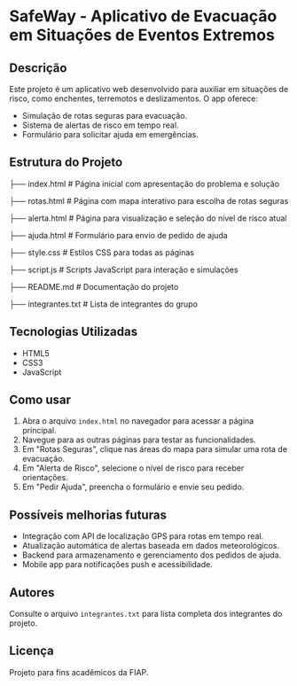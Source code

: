 # SafeWay - Aplicativo de Evacuação em Situações de Eventos Extremos

## Descrição

Este projeto é um aplicativo web desenvolvido para auxiliar em situações de risco, como enchentes, terremotos e deslizamentos. O app oferece:

- Simulação de rotas seguras para evacuação.
- Sistema de alertas de risco em tempo real.
- Formulário para solicitar ajuda em emergências.

## Estrutura do Projeto

├── index.html  # Página inicial com apresentação do problema e solução

├── rotas.html  # Página com mapa interativo para escolha de rotas seguras

├── alerta.html # Página para visualização e seleção do nível de risco atual

├── ajuda.html  # Formulário para envio de pedido de ajuda

├── style.css   # Estilos CSS para todas as páginas

├── script.js   # Scripts JavaScript para interação e simulações

├── README.md   # Documentação do projeto

├── integrantes.txt # Lista de integrantes do grupo

## Tecnologias Utilizadas

- HTML5
- CSS3
- JavaScript

## Como usar

1. Abra o arquivo `index.html` no navegador para acessar a página principal.
2. Navegue para as outras páginas para testar as funcionalidades.
3. Em "Rotas Seguras", clique nas áreas do mapa para simular uma rota de evacuação.
4. Em "Alerta de Risco", selecione o nível de risco para receber orientações.
5. Em "Pedir Ajuda", preencha o formulário e envie seu pedido.

## Possíveis melhorias futuras

- Integração com API de localização GPS para rotas em tempo real.
- Atualização automática de alertas baseada em dados meteorológicos.
- Backend para armazenamento e gerenciamento dos pedidos de ajuda.
- Mobile app para notificações push e acessibilidade.

## Autores

Consulte o arquivo `integrantes.txt` para lista completa dos integrantes do projeto.

## Licença

Projeto para fins acadêmicos da FIAP.

